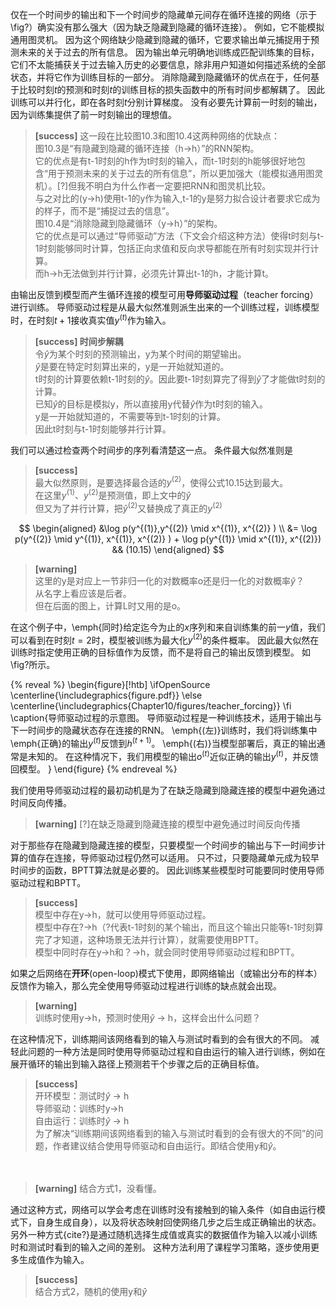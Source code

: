 仅在一个时间步的输出和下一个时间步的隐藏单元间存在循环连接的网络（示于\fig?）确实没有那么强大（因为缺乏隐藏到隐藏的循环连接）。
例如，它不能模拟通用图灵机。
因为这个网络缺少隐藏到隐藏的循环，它要求输出单元捕捉用于预测未来的关于过去的所有信息。
因为输出单元明确地训练成匹配训练集的目标，它们不太能捕获关于过去输入历史的必要信息，除非用户知道如何描述系统的全部状态，并将它作为训练目标的一部分。
消除隐藏到隐藏循环的优点在于，任何基于比较时刻$t$的预测和时刻$t$的训练目标的损失函数中的所有时间步都解耦了。
因此训练可以并行化，即在各时刻$t$分别计算梯度。
没有必要先计算前一时刻的输出，因为训练集提供了前一时刻输出的理想值。  
> **[success]** 这一段在比较图10.3和图10.4这两种网络的优缺点：  
图10.3是“有隐藏到隐藏的循环连接（h->h）”的RNN架构。  
它的优点是有t-1时刻的h作为t时刻的输入，而t-1时刻的h能够很好地包含“用于预测未来的关于过去的所有信息”，所以更加强大（能模拟通用图灵机）。[?]但我不明白为什么作者一定要把RNN和图灵机比较。  
与之对比的(y->h)使用t-1的y作为输入,t-1的y是努力拟合设计者要求它成为的样子，而不是“捕捉过去的信息”。  
图10.4是“消除隐藏到隐藏循环（y->h）”的架构。  
它的优点是可以通过“导师驱动”方法（下文会介绍这种方法）使得t时刻与t-1时刻能够同时计算，包括正向求值和反向求导都能在所有时刻实现并行计算。  
而h->h无法做到并行计算，必须先计算出t-1的h，才能计算t。  

由输出反馈到模型而产生循环连接的模型可用**导师驱动过程**（teacher forcing）进行训练。
导师驱动过程是从最大似然准则派生出来的一个训练过程，训练模型时，在时刻$t+1$接收真实值$y^{(t)}$作为输入。  
> **[success] 时间步解耦**  
令$\hat y$为某个时刻的预测输出，y为某个时间的期望输出。  
$\hat y$是要在特定时刻算出来的，y是一开始就知道的。  
t时刻的计算要依赖t-1时刻的$\hat y$。因此要t-1时刻算完了得到$\hat y$了才能做t时刻的计算。  
已知$\hat y$的目标是模拟y，所以直接用y代替$\hat y$作为t时刻的输入。  
y是一开始就知道的，不需要等到t-1时刻的计算。  
因此t时刻与t-1时刻能够并行计算。  

我们可以通过检查两个时间步的序列看清楚这一点。
条件最大似然准则是  
> **[success]**  
最大似然原则，是要选择最合适的$y^{(2)}$，使得公式10.15达到最大。   
在这里$y^{(1)}$、$y^{(2)}$是预测值，即上文中的$\hat y$  
但又为了并行计算，把$\hat y^{(2)}$又替换成了真正的$y^{(2)}$  

$$
\begin{aligned}
 &\log p(y^{(1)},y^{(2)} \mid x^{(1)}, x^{(2)} ) \\
 &= \log  p(y^{(2)} \mid y^{(1)}, x^{(1)}, x^{(2)} )  + \log p(y^{(1)} \mid x^{(1)}, x^{(2)}) && (10.15)
\end{aligned}
$$

> **[warning]**  
这里的y是对应上一节非归一化的对数概率o还是归一化的对数概率$\hat y$？  
从名字上看应该是后者。  
但在后面的图上，计算L时又用的是o。  

在这个例子中，\emph{同时}给定迄今为止的$x$序列和来自训练集的前一$y$值，我们可以看到在时刻$t=2$时，模型被训练为最大化$y^{(2)}$的条件概率。
因此最大似然在训练时指定使用正确的目标值作为反馈，而不是将自己的输出反馈到模型。
如\fig?所示。  

{% reveal %}
\begin{figure}[!htb]
\ifOpenSource
\centerline{\includegraphics{figure.pdf}}
\else
\centerline{\includegraphics{Chapter10/figures/teacher_forcing}}
\fi
\caption{导师驱动过程的示意图。
导师驱动过程是一种训练技术，适用于输出与下一时间步的隐藏状态存在连接的RNN。
\emph{(左)}训练时，我们将训练集中\emph{正确}的输出$y^{(t)}$反馈到$h^{(t+1)}$。
\emph{(右)}当模型部署后，真正的输出通常是未知的。
在这种情况下，我们用模型的输出$o^{(t)}$近似正确的输出$y^{(t)}$，并反馈回模型。
}
\end{figure}
{% endreveal %}

我们使用导师驱动过程的最初动机是为了在缺乏隐藏到隐藏连接的模型中避免通过时间反向传播。  
> **[warning]** [?]在缺乏隐藏到隐藏连接的模型中避免通过时间反向传播  

对于那些存在隐藏到隐藏连接的模型，只要模型一个时间步的输出与下一时间步计算的值存在连接，导师驱动过程仍然可以适用。
只不过，只要隐藏单元成为较早时间步的函数，BPTT算法就是必要的。
因此训练某些模型时可能要同时使用导师驱动过程和BPTT。  
> **[success]**  
模型中存在y->h，就可以使用导师驱动过程。  
模型中存在?->h（?代表t-1时刻的某个输出，而且这个输出只能等t-1时刻算完了才知道，这种场景无法并行计算），就需要使用BPTT。  
模型中同时存在y->h和？->h，就会同时使用导师驱动过程和BPTT。  

如果之后网络在**开环**(open-loop)模式下使用，即网络输出（或输出分布的样本）反馈作为输入，那么完全使用导师驱动过程进行训练的缺点就会出现。  
> **[warning]**  
训练时使用y->h，预测时使用$\hat y$ -> h，这样会出什么问题？  

在这种情况下，训练期间该网络看到的输入与测试时看到的会有很大的不同。
减轻此问题的一种方法是同时使用导师驱动过程和自由运行的输入进行训练，例如在展开循环的输出到输入路径上预测若干个步骤之后的正确目标值。  
> **[success]**  
开环模型：测试时$\hat y$ -> h  
导师驱动：训练时y->h  
自由运行：训练时$\hat y$ -> h  
为了解决“训练期间该网络看到的输入与测试时看到的会有很大的不同”的问题，作者建议结合使用导师驱动和自由运行。即结合使用y和$\hat y$。    

　　
> **[warning]** 结合方式1，没看懂。  

通过这种方式，网络可以学会考虑在训练时没有接触到的输入条件（如自由运行模式下，自身生成自身），以及将状态映射回使网络几步之后生成正确输出的状态。
另外一种方式{cite?}是通过随机选择生成值或真实的数据值作为输入以减小训练时和测试时看到的输入之间的差别。
这种方法利用了课程学习策略，逐步使用更多生成值作为输入。
> **[success]**  
结合方式2，随机的使用y和$\hat y$  